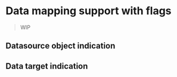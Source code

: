# Data mapping support with flags

> WIP

## Datasource object indication

## Data target indication
